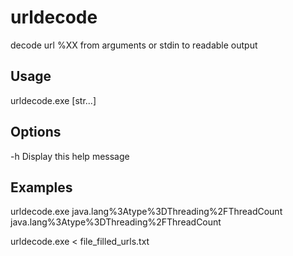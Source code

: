 urldecode
=========

decode url %XX from arguments or stdin to readable output

## Usage 

urldecode.exe [str...]

## Options
  -h    Display this help message

## Examples

urldecode.exe java.lang%3Atype%3DThreading%2FThreadCount java.lang%3Atype%3DThreading%2FThreadCount

urldecode.exe < file_filled_urls.txt